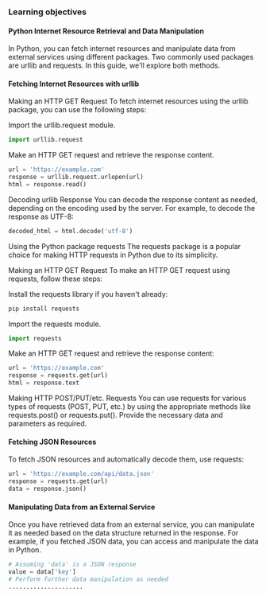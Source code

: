 ### Learning objectives
#### Python Internet Resource Retrieval and Data Manipulation
In Python, you can fetch internet resources and manipulate data from external services using different packages. Two commonly used packages are urllib and requests. In this guide, we'll explore both methods.

#### Fetching Internet Resources with urllib
Making an HTTP GET Request
To fetch internet resources using the urllib package, you can use the following steps:

Import the urllib.request module.

```python
import urllib.request
```
Make an HTTP GET request and retrieve the response content.

```python
url = 'https://example.com'
response = urllib.request.urlopen(url)
html = response.read()
```
Decoding urllib Response
You can decode the response content as needed, depending on the encoding used by the server. For example, to decode the response as UTF-8:

```python
decoded_html = html.decode('utf-8')
```
Using the Python package requests
The requests package is a popular choice for making HTTP requests in Python due to its simplicity.

Making an HTTP GET Request
To make an HTTP GET request using requests, follow these steps:

Install the requests library if you haven't already:

```bash
pip install requests
```
Import the requests module.

```python
import requests
```
Make an HTTP GET request and retrieve the response content:

```python
url = 'https://example.com'
response = requests.get(url)
html = response.text
```
Making HTTP POST/PUT/etc. Requests
You can use requests for various types of requests (POST, PUT, etc.) by using the appropriate methods like requests.post() or requests.put(). Provide the necessary data and parameters as required.

#### Fetching JSON Resources
To fetch JSON resources and automatically decode them, use requests:

```python
url = 'https://example.com/api/data.json'
response = requests.get(url)
data = response.json()
```
#### Manipulating Data from an External Service
Once you have retrieved data from an external service, you can manipulate it as needed based on the data structure returned in the response. For example, if you fetched JSON data, you can access and manipulate the data in Python.

```python
# Assuming 'data' is a JSON response
value = data['key']
# Perform further data manipulation as needed
.....................
```
